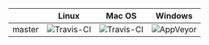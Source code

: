 |         | Linux  | Mac OS | Windows |
| ------- | ------ | ------ | ------- |
| master  | ![Travis-CI](https://travis-ci.org/irov/stdex.svg?branch=master) | ![Travis-CI](https://travis-ci.org/irov/stdex.svg?branch=master) | ![AppVeyor](https://ci.appveyor.com/api/projects/status/445g9jvhfus68n8b?svg=true) |